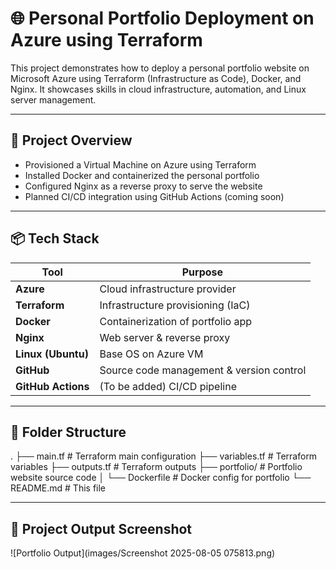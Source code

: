 # 🌐 Personal Portfolio Deployment on Azure using Terraform

This project demonstrates how to deploy a personal portfolio website on Microsoft Azure using Terraform (Infrastructure as Code), Docker, and Nginx. It showcases skills in cloud infrastructure, automation, and Linux server management.

---

## 🚀 Project Overview

- Provisioned a Virtual Machine on Azure using Terraform
- Installed Docker and containerized the personal portfolio
- Configured Nginx as a reverse proxy to serve the website
- Planned CI/CD integration using GitHub Actions (coming soon)

---

## 📦 Tech Stack

| Tool        | Purpose                               |
|-------------|----------------------------------------|
| **Azure**   | Cloud infrastructure provider          |
| **Terraform** | Infrastructure provisioning (IaC)     |
| **Docker**  | Containerization of portfolio app      |
| **Nginx**   | Web server & reverse proxy             |
| **Linux (Ubuntu)** | Base OS on Azure VM             |
| **GitHub**  | Source code management & version control |
| **GitHub Actions** | (To be added) CI/CD pipeline    |

---

## 📁 Folder Structure

.
├── main.tf # Terraform main configuration
├── variables.tf # Terraform variables
├── outputs.tf # Terraform outputs
├── portfolio/ # Portfolio website source code
│ └── Dockerfile # Docker config for portfolio
└── README.md # This file

---

## 🚀 Project Output Screenshot

![Portfolio Output](images/Screenshot 2025-08-05 075813.png)


